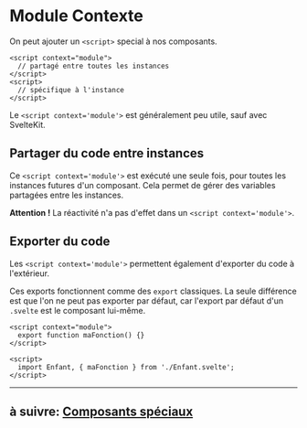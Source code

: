# Module Contexte

On peut ajouter un `<script>` special à nos composants.

```svelte
<script context="module">
  // partagé entre toutes les instances
</script>
<script>
  // spécifique à l'instance
</script>
```

Le `<script context='module'>` est généralement peu utile, sauf avec SvelteKit.

## Partager du code entre instances

Ce `<script context='module'>` est exécuté une seule fois, pour toutes les instances futures d'un composant. Cela permet de gérer des variables partagées entre les instances.

**Attention !** La réactivité n'a pas d'effet dans un `<script context='module'>`.

## Exporter du code

Les `<script context='module'>` permettent également d'exporter du code à l'extérieur.

Ces exports fonctionnent comme des `export` classiques. La seule différence est que l'on ne peut pas exporter par défaut, car l'export par défaut d'un `.svelte` est le composant lui-même.

```svelte
<script context="module">
  export function maFonction() {}
</script>
```

```svelte
<script>
  import Enfant, { maFonction } from './Enfant.svelte';
</script>
```

---

## à suivre: [Composants spéciaux](./3-6_special_components.md)
